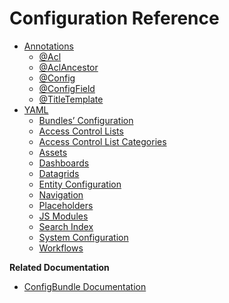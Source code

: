 <!-- meta: description = Examples of using annotations and YAML configuration references in the Oro applications -->

<a id="dev-config-reference"></a>

# Configuration Reference

* [Annotations](annotation/index.md)
  * [@Acl](annotation/acl.md)
  * [@AclAncestor](annotation/acl-ancestor.md)
  * [@Config](annotation/config.md)
  * [@ConfigField](annotation/config-field.md)
  * [@TitleTemplate](annotation/title-template.md)
* [YAML](yaml/index.md)
  * [Bundles’ Configuration](yaml/bundles-config.md)
  * [Access Control Lists](yaml/acls.md)
  * [Access Control List Categories](yaml/acl-categories.md)
  * [Assets](yaml/assets.md)
  * [Dashboards](yaml/dashboards.md)
  * [Datagrids](yaml/datagrids.md)
  * [Entity Configuration](yaml/entity-config.md)
  * [Navigation](yaml/navigation.md)
  * [Placeholders](yaml/placeholders.md)
  * [JS Modules](yaml/jsmodules.md)
  * [Search Index](yaml/search.md)
  * [System Configuration](yaml/system-configuration.md)
  * [Workflows](yaml/workflows.md)

**Related Documentation**

* [ConfigBundle Documentation](../../bundles/platform/ConfigBundle/index.md#bundle-docs-platform-checkout-bundle)
